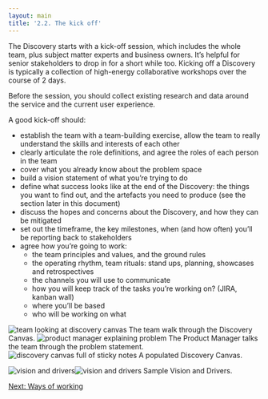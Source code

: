 ```yaml
---
layout: main
title: '2.2. The kick off'
---
```


The Discovery starts with a kick-off session, which includes the whole team, plus subject matter experts and business owners. It’s helpful for senior stakeholders to drop in for a short while too. Kicking off a Discovery is typically a collection of high-energy collaborative workshops over the course of 2 days.

Before the session, you should collect existing research and data around the service and the current user experience.

A good kick-off should:

- establish the team with a team-building exercise, allow the team to really understand the skills and interests of each other 
- clearly articulate the role definitions, and agree the roles of each person in the team 
- cover what you already know about the problem space 
- build a vision statement of what you’re trying to do 
- define what success looks like at the end of the Discovery: the things you want to find out, and the artefacts you need to produce (see the section later in this document) 
- discuss the hopes and concerns about the Discovery, and how they can be mitigated 
- set out the timeframe, the key milestones, when (and how often) you’ll be reporting back to stakeholders 
- agree how you’re going to work:
  - the team principles and values, and the ground rules
  - the operating rhythm, team rituals: stand ups, planning, showcases and retrospectives
  - the channels you will use to communicate
  - how you will keep track of the tasks you’re working on? (JIRA, kanban wall)
  - where you’ll be based
  - who will be working on what

<img src="{{ site.baseurl }}/images/2/kick-off-canvas.jpg" class="full-width" alt="team looking at discovery canvas">
<span class="caption">The team walk through the Discovery Canvas.</span>

<img src="{{ site.baseurl }}/images/2/kick-off-problem-statement.jpg" class="full-width" alt="product manager explaining problem">
<span class="caption">The Product Manager talks the team through the problem statement.</span>

<img src="{{ site.baseurl }}/images/2/discovery-canvas.jpg" class="full-width" alt="discovery canvas full of sticky notes">
<span class="caption">A populated Discovery Canvas.</span>

<img src="{{ site.baseurl }}/images/2/vision-drivers-1.jpg" class="half-width" alt="vision and drivers"><img src="{{ site.baseurl }}/images/2/vision-drivers-2.jpg" class="half-width" alt="vision and drivers">
<span class="caption">Sample Vision and Drivers.</span>

[Next: Ways of working](2-3-ways-of-working.html)
